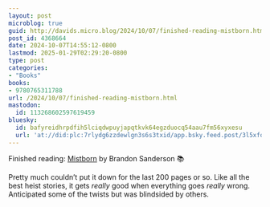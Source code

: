 ```yaml
---
layout: post
microblog: true
guid: http://davids.micro.blog/2024/10/07/finished-reading-mistborn.html
post_id: 4368664
date: 2024-10-07T14:55:12-0800
lastmod: 2025-01-29T02:29:20-0800
type: post
categories:
- "Books"
books:
- 9780765311788
url: /2024/10/07/finished-reading-mistborn.html
mastodon:
  id: 113268602597619459
bluesky:
  id: bafyreidhrpdfih5lciqdwpuyjapqtkvk64egzduocq54aau7fm56xyxesu
  url: 'at://did:plc:7rlydg6zzdewlgn3s6s3txid/app.bsky.feed.post/3l5xfozpjcp2c'
---
```

Finished reading: [Mistborn](https://micro.blog/books/9780765311788) by Brandon Sanderson 📚

Pretty much couldn’t put it down for the last 200 pages or so. Like all the best heist stories, it gets *really* good when everything goes *really* wrong. Anticipated some of the twists but was blindsided by others.
